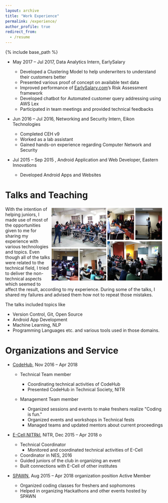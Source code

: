 ```yaml
---
layout: archive
title: "Work Experience"
permalink: /experience/
author_profile: true
redirect_from:
  - /resume
---
```


{% include base_path %}
<!-- Work Experience
======  -->
* May 2017 – Jul 2017, Data Analytics Intern, EarlySalary
  * Developed a Clustering Model to help underwriters to understand their customers better
  * Presented various proof of concept on available text data
  * Improved performance of [EarlySalary.com](http://earlysalary.com/)’s Risk Assessment framework
  * Developed chatbot for Automated customer query addressing using AWS Lex
  * Participated in team meetings and provided technical feedbacks

* Jun 2016 – Jul 2016, Networking and Security Intern, Eikon Technologies
  * Completed CEH v9
  * Worked as a lab assistant
  * Gained hands-on experience regarding Computer Network and Security

* Jul 2015 – Sep 2015 , Android Application and Web Developer, Eastern Innovations
  * Developed Android Apps and Websites
 

<!--- {% comment %} 
Publications
======
  <ul>{% for post in site.publications %}
    {% include archive-single-cv.html %}
  {% endfor %}</ul>  
{% endcomment %} --->


Talks and Teaching
======
<img align="right" src="https://github.com/thepurpleowl/thepurpleowl.github.io/blob/master/images/talk_collage.jpg?raw=true" height="240"  width="360">
With the intention of helping juniors, I made use of most of the opportunities given to me for sharing my experience with various technologies and topics. Even though all of the talks were related to the technical field, I tried to deliver the non-technical aspects which seemed to affect the result, according to my experience. During some of the talks, I shared my failures and advised them how not to repeat those mistakes.  
  
The talks included topics like
* Version Control, Git,  Open Source
* Android App Development
* Machine Learning, NLP 
* Programming Languages etc. and various tools used in those domains.

<!--- <div class="talks">
  <div>
    <div style="float: left; width: 60%;">
    <img align="right" src="https://github.com/thepurpleowl/thepurpleowl.github.io/blob/master/images/Talk_1.jpg" height="180"  width="270">
    </div>
    <div style="float: left; width: 40%;">
     With the intention of helping juniors, I made use of most of the opportunities given to me for sharing my experience with various technologies and topics. Even though all of the talks were related to the technical field, I tried to deliver the non-technical aspects which seemed to affect the result, according to my experience. During some of the talks, I shared my failures and advised them how not to repeat those mistakes.
      <br><br><br>
    </div>
  </div>
  <div>
    <div style="float: left; width: 40%;">
    <img align="left" src="https://github.com/thepurpleowl/thepurpleowl.github.io/blob/master/images/Talk_2.jpg" height="180"  width="270">
    </div>
    <div style="float: left; width: 60%;">
    Topics of the talks included Version Control, Git, Android App Development, Open Source, Programming Languages, Machine Learning, NLP, etc. and various tools used for those domains.
      <br><br><br><br><br>
    </div>
  </div>
</div> --->

Organizations and Service
======
* [CodeHub](https://www.facebook.com/codehub/), Nov 2016 – Apr 2018 
  * Technical Team member 
    * Coordinating technical activities of CodeHub
    * Presented CodeHub in Technical Society, NITR

  * Management Team member 
    * Organized sessions and events to make freshers realize "Coding is fun."
    * Organized events and workshops in Technical fests
    * Managed teams and updated mentors about current proceedings
    
* [E-Cell,NITRkl](http://ecell.nitrkl.ac.in/), NITR, Dec 2015 – Apr 2018 o
  * Technical Coordinator 
    * Monitored and coordinated technical activities of E-Cell
  * Coordinator in NES, 2016
  * Guided juniors of the club in organizing an event
  * Built connections with E-Cell of other institutes
  
* [SPAWN](https://www.facebook.com/spawn.nitr/), Aug 2015 – Apr 2018 organization position Active Member
  * Organized coding classes for freshers and sophomores
  * Helped in organizing Hackathons and other events hosted by SPAWN
  
  <!--- {% comment %} 
<ul>{% for post in site.talks %}
  {% include archive-single-talk-cv.html %}
{% endfor %}</ul>  
<ul>{% for post in site.teaching %}
  {% include archive-single-cv.html %}
{% endfor %}</ul>
{% endcomment %} --->
